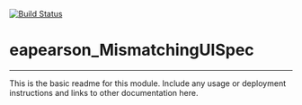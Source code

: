 [![Build Status](https://travis-ci.org/eapearson/eapearson_MismatchingUISpec.svg?branch=master)](https://travis-ci.org/eapearson/eapearson_MismatchingUISpec)

# eapearson_MismatchingUISpec
---

This is the basic readme for this module. Include any usage or deployment instructions and links to other documentation here.
